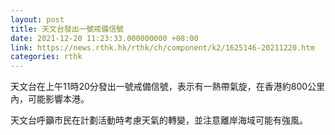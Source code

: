 ```yaml
---
layout: post
title: 天文台發出一號戒備信號
date: 2021-12-20 11:23:33.000000000 +08:00
link: https://news.rthk.hk/rthk/ch/component/k2/1625146-20211220.htm
categories: rthk
---
```


天文台在上午11時20分發出一號戒備信號，表示有一熱帶氣旋，在香港約800公里內，可能影響本港。
 
天文台呼籲市民在計劃活動時考慮天氣的轉變，並注意離岸海域可能有強風。
